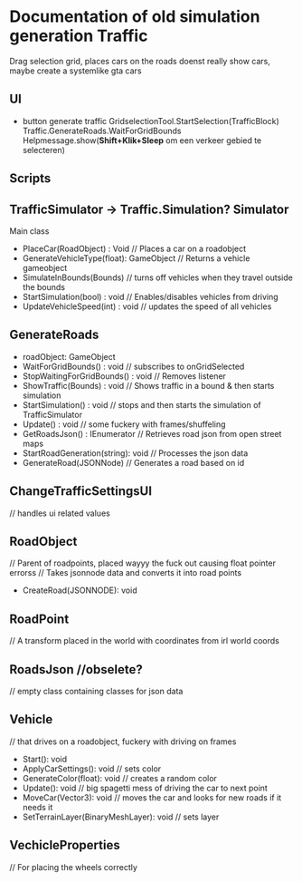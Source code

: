 # Documentation of old simulation generation Traffic
Drag selection grid, places cars on the roads
doenst really show cars, maybe create a systemlike gta cars

## UI
- button generate traffic
GridselectionTool.StartSelection(TrafficBlock)
Traffic.GenerateRoads.WaitForGridBounds
Helpmessage.show(<b>Shift+Klik+Sleep</b> om een verkeer gebied te selecteren)

## Scripts

## TrafficSimulator -> Traffic.Simulation? Simulator
Main class
- PlaceCar(RoadObject) : Void
// Places a car on a roadobject
- GenerateVehicleType(float): GameObject
// Returns a vehicle gameobject
- SimulateInBounds(Bounds)
// turns off vehicles when they travel outside the bounds
- StartSimulation(bool) : void
// Enables/disables vehicles from driving
- UpdateVehicleSpeed(int) : void
// updates the speed of all vehicles

## GenerateRoads
- roadObject: GameObject
- WaitForGridBounds() : void
// subscribes to onGridSelected
- StopWaitingForGridBounds() : void
// Removes listener
- ShowTraffic(Bounds) : void
// Shows traffic in a bound & then starts simulation
- StartSimulation() : void
// stops and then starts the simulation of TrafficSimulator
- Update() : void
// some fuckery with frames/shuffeling
- GetRoadsJson() : IEnumerator
// Retrieves road json from open street maps
- StartRoadGeneration(string): void
// Processes the json data
- GenerateRoad(JSONNode)
// Generates a road based on id

## ChangeTrafficSettingsUI
// handles ui related values

## RoadObject
// Parent of roadpoints, placed wayyy the fuck out causing float pointer errorss
// Takes jsonnode data and converts it into road points
- CreateRoad(JSONNODE): void

## RoadPoint
// A transform placed in the world with coordinates from irl world coords

## RoadsJson //obselete?
// empty class containing classes for json data

## Vehicle
// that drives on a roadobject, fuckery with driving on frames
- Start(): void
- ApplyCarSettings(): void // sets color
- GenerateColor(float): void // creates a random color
- Update(): void // big spagetti mess of driving the car to next point
- MoveCar(Vector3): void // moves the car and looks for new roads if it needs it
- SetTerrainLayer(BinaryMeshLayer): void // sets layer

## VechicleProperties
// For placing the wheels correctly
